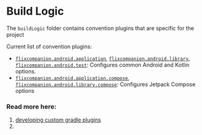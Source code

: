 # Build Logic
The `buildLogic` folder contains convention plugins that are specific for the project


Current list of convention plugins:

- [`flixcompanion.android.application`](convention/src/main/kotlin/AndroidApplicationConventionPlugin.kt),
  [`flixcompanion.android.library`](convention/src/main/kotlin/AndroidLibraryConventionPlugin.kt),
  [`flixcompanion.android.test`](convention/src/main/kotlin/AndroidTestConventionPlugin.kt):
  Configures common Android and Kotlin options.
- [`flixcompanion.android.application.compose`](convention/src/main/kotlin/AndroidApplicationComposeConventionPlugin.kt),
  [`flixcompanion.android.library.compose`](convention/src/main/kotlin/AndroidLibraryComposeConventionPlugin.kt):
  Configures Jetpack Compose options





### Read more here:
1. [developing custom gradle plugins](https://docs.gradle.org/current/userguide/custom_plugins.html)
2. 